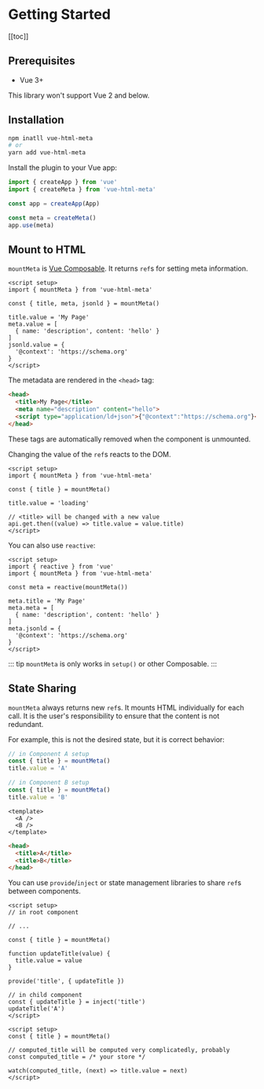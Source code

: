 # Getting Started

[[toc]]

## Prerequisites

- Vue 3+

This library won't support Vue 2 and below.

## Installation

```sh
npm inatll vue-html-meta
# or
yarn add vue-html-meta
```

Install the plugin to your Vue app:

```javascript {2,6-7}
import { createApp } from 'vue'
import { createMeta } from 'vue-html-meta'

const app = createApp(App)

const meta = createMeta()
app.use(meta)
```

## Mount to HTML

`mountMeta` is [Vue Composable](https://vuejs.org/guide/reusability/composables.html).
It returns `ref`s for setting meta information.

```vue
<script setup>
import { mountMeta } from 'vue-html-meta'

const { title, meta, jsonld } = mountMeta()

title.value = 'My Page'
meta.value = [
  { name: 'description', content: 'hello' }
]
jsonld.value = {
  '@context': 'https://schema.org'
}
</script>
```

The metadata are rendered in the `<head>` tag:

```html
<head>
  <title>My Page</title>
  <meta name="description" content="hello">
  <script type="application/ld+json">{"@context":"https://schema.org"}</script>
</head>
```

These tags are automatically removed when the component is unmounted.

Changing the value of the `ref`s reacts to the DOM.

```vue
<script setup>
import { mountMeta } from 'vue-html-meta'

const { title } = mountMeta()

title.value = 'loading'

// <title> will be changed with a new value
api.get.then((value) => title.value = value.title)
</script>
```

You can also use `reactive`:

```vue
<script setup>
import { reactive } from 'vue'
import { mountMeta } from 'vue-html-meta'

const meta = reactive(mountMeta())

meta.title = 'My Page'
meta.meta = [
  { name: 'description', content: 'hello' }
]
meta.jsonld = {
  '@context': 'https://schema.org'
}
</script>
```

::: tip
`mountMeta` is only works in `setup()` or other Composable.
:::

## State Sharing

`mountMeta` always returns new `ref`s.
It mounts HTML individually for each call.
It is the user's responsibility to ensure that the content is not redundant.

For example, this is not the desired state, but it is correct behavior:

```javascript
// in Component A setup
const { title } = mountMeta()
title.value = 'A'

// in Component B setup
const { title } = mountMeta()
title.value = 'B'
```

```vue
<template>
  <A />
  <B />
</template>
```

```html
<head>
  <title>A</title>
  <title>B</title>
</head>
```

You can use `provide`/`inject` or state management libraries
to share `ref`s between components.

```vue
<script setup>
// in root component

// ...

const { title } = mountMeta()

function updateTitle(value) {
  title.value = value
}

provide('title', { updateTitle })

// in child component
const { updateTitle } = inject('title')
updateTitle('A')
</script>
```

```vue
<script setup>
const { title } = mountMeta()

// computed_title will be computed very complicatedly, probably
const computed_title = /* your store */

watch(computed_title, (next) => title.value = next)
</script>
```
